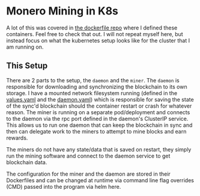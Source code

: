 # Monero Mining in K8s

A lot of this was covered in [the dockerfile repo](https://github.com/Romanmc72/My_Dockerfiles/tree/main/mining/monero/) where I defined these containers. Feel free to check that out. I will not repeat myself here, but instead focus on what the kubernetes setup looks like for the cluster that I am running on.

## This Setup

There are 2 parts to the setup, the `daemon` and the `miner`. The `daemon` is responsible for downloading and synchronizing the blockchain to its own storage. I have a mounted network filesystem running (defined in the [values.yaml](./values.yaml) and the [daemon.yaml](./templates/daemon.yaml)) which is responsible for saving the state of the sync'd blockchain should the container restart or crash for whatever reason. The miner is running on a separate pod/deployment and connects to the daemon via the rpc port defined in the daemon's ClusterIP service. This allows us to run one daemon that can keep the blockchain in sync and then can delegate work to the miners to attempt to mine blocks and earn rewards.

The miners do not have any state/data that is saved on restart, they simply run the mining software and connect to the daemon service to get blockchain data.

The configuration for the miner and the daemon are stored in their Dockerfiles and can be changed at runtime via command line flag overrides (CMD) passed into the program via helm here.
